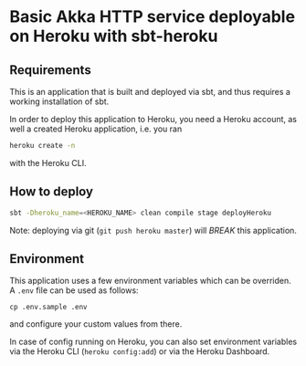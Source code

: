 # Basic Akka HTTP service deployable on Heroku with sbt-heroku

## Requirements
This is an application that is built and deployed via sbt, and thus
requires a working installation of sbt.

In order to deploy this application to Heroku, you need a Heroku account, 
as well a created Heroku application, i.e. you ran 
```bash
heroku create -n
```
with the Heroku CLI.

## How to deploy
```bash
sbt -Dheroku_name=<HEROKU_NAME> clean compile stage deployHeroku
```

Note: deploying via git (`git push heroku master`) will *BREAK* this application. 

## Environment
This application uses a few environment variables which can be overriden.
A `.env` file can be used as follows:
```
cp .env.sample .env
```
and configure your custom values from there.

In case of config running on Heroku, you can also set environment variables
via the Heroku CLI (`heroku config:add`) or via the Heroku Dashboard.
